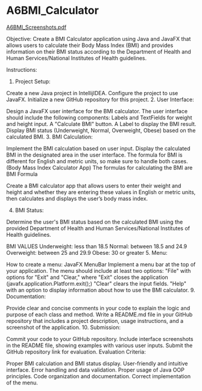 # A6BMI_Calculator

[A6BMI_Screenshots.pdf](https://github.com/user-attachments/files/17400956/A6BMI_Screenshots.pdf)

Objective: Create a BMI Calculator application using Java and JavaFX that allows users to calculate their Body Mass Index (BMI) and provides information on their BMI status according to the Department of Health and Human Services/National Institutes of Health guidelines.

Instructions:

1. Project Setup:

Create a new Java project in IntellijIDEA.
Configure the project to use JavaFX.
Initialize a new GitHub repository for this project.
2. User Interface:

Design a JavaFX user interface for the BMI calculator.
The user interface should include the following components:
Labels and TextFields for weight and height input.
A "Calculate BMI" button.
A Label to display the BMI result.
Display BMI status (Underweight, Normal, Overweight, Obese) based on the calculated BMI.
3. BMI Calculation:

Implement the BMI calculation based on user input.
Display the calculated BMI in the designated area in the user interface.
The formula for BMI is different for English and metric units, so make sure to handle both cases.
(Body Mass Index Calculator App) The formulas for calculating the BMI are
BMI Formula

Create a BMI calculator app that allows users to enter their weight and height and whether they are entering these values in English or metric units, then calculates and displays the user’s body mass index.

4. BMI Status:

Determine the user's BMI status based on the calculated BMI using the provided Department of Health and Human Services/National Institutes of Health guidelines.


BMI VALUES
Underweight:	less than 18.5
Normal:	between 18.5 and 24.9
Overweight:	between 25 and 29.9
Obese:	30 or greater
5. Menu:

How to create a menu: JavaFX MenuBar
Implement a menu bar at the top of your application. The menu should include at least two options:
"File" with options for "Exit" and "Clear," where 
"Exit" closes the application (javafx.application.Platform.exit();) 
"Clear" clears the input fields.
"Help" with an option to display information about how to use the BMI calculator.
9. Documentation:

Provide clear and concise comments in your code to explain the logic and purpose of each class and method.
Write a README.md file in your GitHub repository that includes a project description, usage instructions, and a screenshot of the application.
10. Submission:

Commit your code to your GitHub repository.
Include interface screenshots in the README file, showing examples with various user inputs.
Submit the GitHub repository link for evaluation.
Evaluation Criteria:

Proper BMI calculation and BMI status display.
User-friendly and intuitive interface.
Error handling and data validation.
Proper usage of Java OOP principles.
Code organization and documentation.
Correct implementation of the menu.


